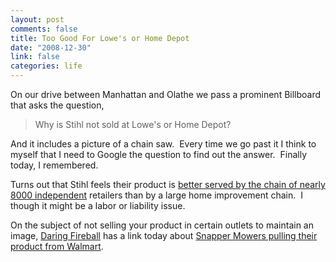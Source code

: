 ```yaml
--- 
layout: post
comments: false
title: Too Good For Lowe's or Home Depot
date: "2008-12-30"
link: false
categories: life
---
```

On our drive between Manhattan and Olathe we pass a prominent Billboard that asks the question,
<blockquote>Why is Stihl not sold at Lowe's or Home Depot?</blockquote>
And it includes a picture of a chain saw.  Every time we go past it I think to myself that I need to Google the question to find out the answer.  Finally today, I remembered.

Turns out that Stihl feels their product is <a title="Too Good For Lowe's or Home Depot" href="http://www.brandkeys.com/news/press/072406.WSJ.Lowes.pdf" target="_blank">better served by the chain of nearly 8000 independent</a> retailers than by a large home improvement chain.  I though it might be a labor or liability issue.

On the subject of not selling your product in certain outlets to maintain an image, <a title="Daring Fireball" href="http://daringfireball.net" target="_blank">Daring Fireball</a> has a link today about <a title="The Man Who Said &quot;No&quot; to Walmart" href="http://www.fastcompany.com/node/54763/print" target="_blank">Snapper Mowers pulling their product from Walmart</a>.
